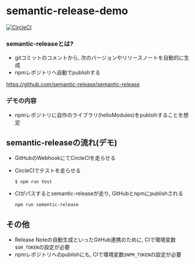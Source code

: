 # semantic-release-demo
[![CircleCI](https://circleci.com/gh/inoutch/semantic-release-demo.svg?style=svg)](https://circleci.com/gh/inoutch/semantic-release-demo)

### semantic-releaseとは?

- gitコミットのコメントから, 次のバージョンやリリースノートを自動的に生成
- npmレポジトリへ自動でpublishする

https://github.com/semantic-release/semantic-release

### デモの内容
- npmレポジトリに自作のライブラリ(helloModules)をpublsihすることを想定

## semantic-releaseの流れ(デモ)
- GitHubのWebhookにてCircleCIを走らせる
- CircleCIでテストを走らせる

  ```
  $ npm run test
  ```

- CIがパスするとsemantic-releaseが走り, GitHubとnpmにpublishされる

  ```
  npm run semantic-release
  ```

## その他
- Release Noteの自動生成といったGitHub連携のために, CIで環境変数`$GH_TOKEN`の設定が必要
- npmレポジトリへのpublishにも, CIで環境変数`$NPM_TOKEN`の設定が必要
